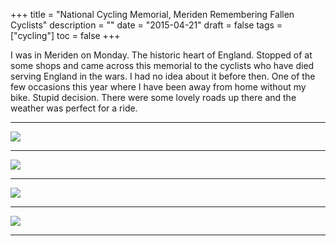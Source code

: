 +++
title = "National Cycling Memorial, Meriden  Remembering Fallen Cyclists"
description = ""
date = "2015-04-21"
draft = false
tags = ["cycling"]
toc = false
+++

I was in Meriden on Monday. The historic heart of England. Stopped of at some shops and came across this memorial to the cyclists who have died serving England in the wars. I had no idea about it before then. One of the few occasions this year where I have been away from home without my bike. Stupid decision. There were some lovely roads up there and the weather was perfect for a ride.

---
<img style="display:block;margin:auto" src="https://i.ibb.co/LdPngBsL/IMG-20150419-153507.jpg">

---
<img style="display:block;margin:auto" src="https://i.ibb.co/YTKSNkSG/IMG-20150419-153524.jpg">

---
<img style="display:block;margin:auto" src="https://i.ibb.co/wZ9y4vkF/IMG-20150419-153534.jpg">

---
<img style="display:block;margin:auto" src="https://i.ibb.co/TMTrXFs7/IMG-20150419-153547.jpg">

---